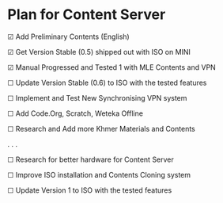 # Plan for Content Server

&#9745; Add Preliminary Contents (English)

&#9745; Get Version Stable (0.5) shipped out with ISO on MINI

&#9745; Manual Progressed and Tested 1 with MLE Contents and VPN

&#9744; Update Version Stable (0.6) to ISO with the tested features

&#9744; Implement and Test New Synchronising VPN system

&#9744; Add Code.Org, Scratch, Weteka Offline

&#9744; Research and Add more Khmer Materials and Contents

.
.
.

&#9744; Research for better hardware for Content Server

&#9744; Improve ISO installation and Contents Cloning system

&#9744; Update Version 1 to ISO with the tested features



